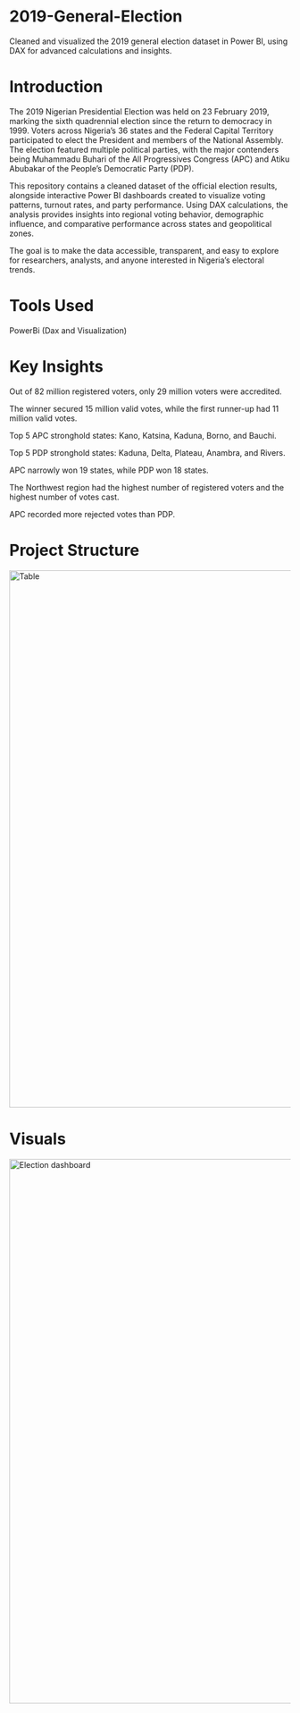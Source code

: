 # 2019-General-Election
Cleaned and visualized the 2019 general election dataset in Power BI, using DAX for advanced calculations and insights.
# Introduction
The 2019 Nigerian Presidential Election was held on 23 February 2019, marking the sixth quadrennial election since the return to democracy in 1999. Voters across Nigeria’s 36 states and the Federal Capital Territory participated to elect the President and members of the National Assembly. The election featured multiple political parties, with the major contenders being Muhammadu Buhari of the All Progressives Congress (APC) and Atiku Abubakar of the People’s Democratic Party (PDP).

This repository contains a cleaned dataset of the official election results, alongside interactive Power BI dashboards created to visualize voting patterns, turnout rates, and party performance. Using DAX calculations, the analysis provides insights into regional voting behavior, demographic influence, and comparative performance across states and geopolitical zones.

The goal is to make the data accessible, transparent, and easy to explore for researchers, analysts, and anyone interested in Nigeria’s electoral trends.

# Tools Used
PowerBi (Dax and Visualization)

# Key Insights 
Out of 82 million registered voters, only 29 million voters were accredited.

The winner secured 15 million valid votes, while the first runner-up had 11 million valid votes.

Top 5 APC stronghold states: Kano, Katsina, Kaduna, Borno, and Bauchi.

Top 5 PDP stronghold states: Kaduna, Delta, Plateau, Anambra, and Rivers.

APC narrowly won 19 states, while PDP won 18 states.

The Northwest region had the highest number of registered voters and the highest number of votes cast.

APC recorded more rejected votes than PDP.

# Project Structure
<img width="2416" height="962" alt="Table" src="https://github.com/user-attachments/assets/b8118fa7-65e2-4c4c-acb7-3d5f9bf63d78" />

# Visuals
<img width="1756" height="975" alt="Election dashboard" src="https://github.com/user-attachments/assets/64feb663-af41-4781-aa3d-b6c72593a1d4" />





